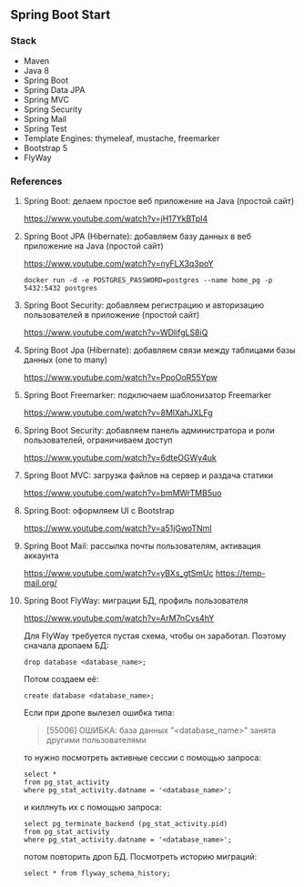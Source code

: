 ## Spring Boot Start

### Stack

* Maven
* Java 8
* Spring Boot
* Spring Data JPA
* Spring MVC
* Spring Security
* Spring Mail
* Spring Test
* Template Engines: thymeleaf, mustache, freemarker
* Bootstrap 5
* FlyWay

### References

1. Spring Boot: делаем простое веб приложение на Java (простой сайт)

   https://www.youtube.com/watch?v=jH17YkBTpI4

2. Spring Boot JPA (Hibernate): добавляем базу данных в веб приложение на Java (простой сайт)

   https://www.youtube.com/watch?v=nyFLX3q3poY

   `docker run -d -e POSTGRES_PASSWORD=postgres --name home_pg -p 5432:5432 postgres`

3. Spring Boot Security: добавляем регистрацию и авторизацию пользователей в приложение (простой сайт)

   https://www.youtube.com/watch?v=WDlifgLS8iQ

4. Spring Boot Jpa (Hibernate): добавляем связи между таблицами базы данных (one to many)

   https://www.youtube.com/watch?v=PpoOoR55Ypw

5. Spring Boot Freemarker: подключаем шаблонизатор Freemarker

   https://www.youtube.com/watch?v=8MlXahJXLFg

6. Spring Boot Security: добавляем панель администратора и роли пользователей, ограничиваем доступ

   https://www.youtube.com/watch?v=6dteOGWy4uk

7. Spring Boot MVC: загрузка файлов на сервер и раздача статики

   https://www.youtube.com/watch?v=bmMWrTMB5uo

8. Spring Boot: оформляем UI с Bootstrap

   https://www.youtube.com/watch?v=a51jGwoTNmI

9. Spring Boot Mail: рассылка почты пользователям, активация аккаунта

   https://www.youtube.com/watch?v=yBXs_gtSmUc
   https://temp-mail.org/

10. Spring Boot FlyWay: миграции БД, профиль пользователя

    https://www.youtube.com/watch?v=ArM7nCys4hY

    Для FlyWay требуется пустая схема, чтобы он заработал.
    Поэтому сначала дропаем БД:
     ```postgresql
     drop database <database_name>;
     ```
    Потом создаем её:
     ```postgresql
     create database <database_name>;
     ```
    Если при дропе вылезел ошибка типа:
    > [55006] ОШИБКА: база данных "<database_name>" занята другими пользователями

    то нужно посмотреть активные сессии с помощью запроса:
     ```postgresql
     select *
     from pg_stat_activity
     where pg_stat_activity.datname = '<database_name>';
     ```
    и киллнуть их с помощью запроса:
     ```postgresql
     select pg_terminate_backend (pg_stat_activity.pid)
     from pg_stat_activity
     where pg_stat_activity.datname = '<database_name>';
     ```
    потом повторить дроп БД.
    Посмотреть историю миграций:
    ```postgresql
    select * from flyway_schema_history;
    ```
